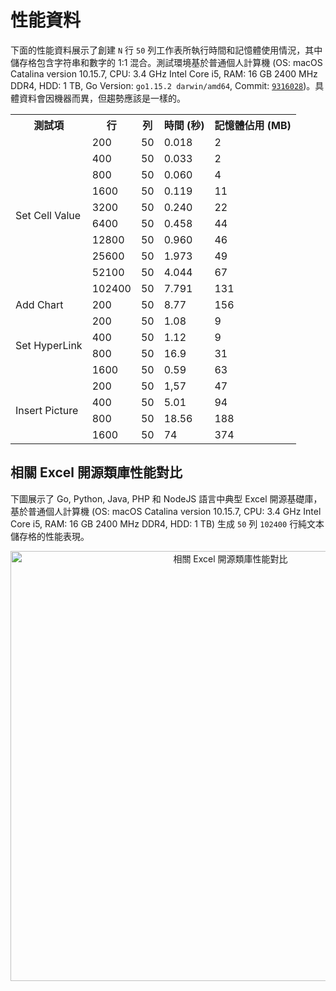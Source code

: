 # 性能資料

下面的性能資料展示了創建 `N` 行 `50` 列工作表所執行時間和記憶體使用情況，其中儲存格包含字符串和數字的 1:1 混合。測試環境基於普通個人計算機 (OS: macOS Catalina version 10.15.7, CPU: 3.4 GHz Intel Core i5, RAM: 16 GB 2400 MHz DDR4, HDD: 1 TB, Go Version: `go1.15.2 darwin/amd64`, Commit: [`9316028`](https://github.com/360EntSecGroup-Skylar/excelize/tree/93160287bb7fa6479c73ee031b5ed771972a17a8))。具體資料會因機器而異，但趨勢應該是一樣的。

<table>
    <tr>
        <th>測試項</th>
        <th>行</th>
        <th>列</th>
        <th>時間 (秒) </th>
        <th>記憶體佔用 (MB)</th>
    </tr>
    <tr>
        <td rowspan="10">Set Cell Value</td>
        <td>200</td>
        <td>50</td>
        <td>0.018</td>
        <td>2</td>
    </tr>
    <tr>
        <td>400</td>
        <td>50</td>
        <td>0.033</td>
        <td>2</td>
    </tr>
    <tr>
        <td>800</td>
        <td>50</td>
        <td>0.060</td>
        <td>4</td>
    </tr>
    <tr>
        <td>1600</td>
        <td>50</td>
        <td>0.119</td>
        <td>11</td>
    </tr>
    <tr>
        <td>3200</td>
        <td>50</td>
        <td>0.240</td>
        <td>22</td>
    </tr>
    <tr>
        <td>6400</td>
        <td>50</td>
        <td>0.458</td>
        <td>44</td>
    </tr>
    <tr>
        <td>12800</td>
        <td>50</td>
        <td>0.960</td>
        <td>46</td>
    </tr>
    <tr>
        <td>25600</td>
        <td>50</td>
        <td>1.973</td>
        <td>49</td>
    </tr>
    <tr>
        <td>52100</td>
        <td>50</td>
        <td>4.044</td>
        <td>67</td>
    </tr>
    <tr>
        <td>102400</td>
        <td>50</td>
        <td>7.791</td>
        <td>131</td>
    </tr>
    <tr>
        <td rowspan="1">Add Chart</td>
        <td>200</td>
        <td>50</td>
        <td>8.77</td>
        <td>156</td>
    </tr>
    <tr>
        <td rowspan="4">Set HyperLink</td>
        <td>200</td>
        <td>50</td>
        <td>1.08</td>
        <td>9</td>
    </tr>
    <tr>
        <td>400</td>
        <td>50</td>
        <td>1.12</td>
        <td>9</td>
    </tr>
    <tr>
        <td>800</td>
        <td>50</td>
        <td>16.9</td>
        <td>31</td>
    </tr>
    <tr>
        <td>1600</td>
        <td>50</td>
        <td>0.59</td>
        <td>63</td>
    </tr>
    <tr>
        <td rowspan="4">Insert Picture</td>
        <td>200</td>
        <td>50</td>
        <td>1,57</td>
        <td>47</td>
    </tr>
    <tr>
        <td>400</td>
        <td>50</td>
        <td>5.01</td>
        <td>94</td>
    </tr>
    <tr>
        <td>800</td>
        <td>50</td>
        <td>18.56</td>
        <td>188</td>
    </tr>
    <tr>
        <td>1600</td>
        <td>50</td>
        <td>74</td>
        <td>374</td>
    </tr>
</table>

## 相關 Excel 開源類庫性能對比

下圖展示了 Go, Python, Java, PHP 和 NodeJS 語言中典型 Excel 開源基礎庫，基於普通個人計算機 (OS: macOS Catalina version 10.15.7, CPU: 3.4 GHz Intel Core i5, RAM: 16 GB 2400 MHz DDR4, HDD: 1 TB) 生成 `50` 列 `102400` 行純文本儲存格的性能表現。

<p align="center"><img width="688" src="https://xuri.me/wp-content/uploads/2016/08/excelize-golang-library-for-reading-and-writing-xlsx-files-3.png" alt="相關 Excel 開源類庫性能對比"></p>
